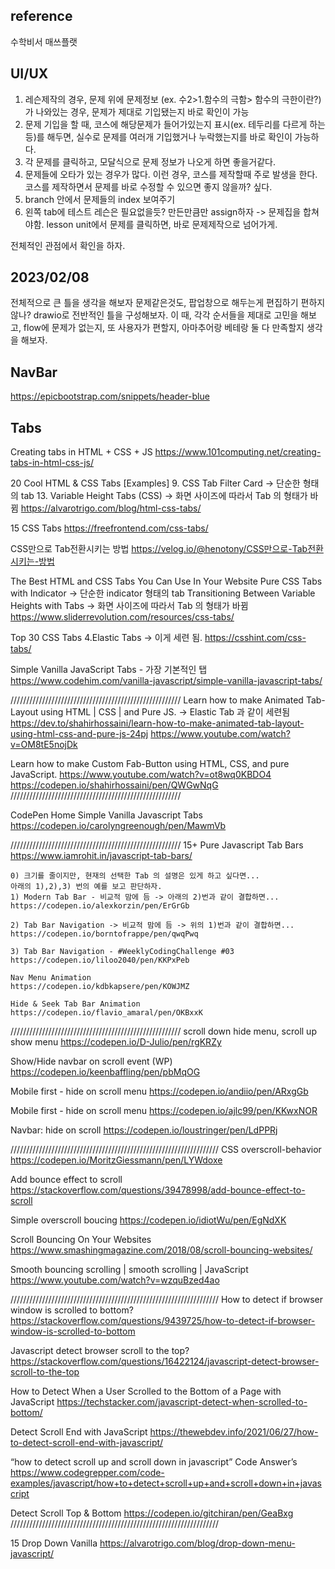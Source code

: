 ## reference

수학비서
매쓰플랫

## UI/UX

1. 레슨제작의 경우, 문제 위에 문제정보 (ex. 수2>1.함수의 극함> 함수의 극한이란?)가 나와있는 경우, 문제가 제대로 기입됐는지 바로 확인이 가능
2. 문제 기입을 할 때, 코스에 해당문제가 들어가있는지 표시(ex. 테두리를 다르게 하는 등)를 해두면, 실수로 문제를 여러개 기입했거나 누락했는지를 바로 확인이 가능하다.
3. 각 문제를 클릭하고, 모달식으로 문제 정보가 나오게 하면 좋을거같다.
4. 문제들에 오타가 있는 경우가 많다. 이런 경우, 코스를 제작할때 주로 발생을 한다. 코스를 제작하면서 문제를 바로 수정할 수 있으면 좋지 않을까? 싶다.
5. branch 안에서 문제들의 index 보여주기
6. 왼쪽 tab에 테스트 레슨은 필요없을듯?
   만든만큼만 assign하자 -> 문제집을 합쳐야함.
   lesson unit에서 문제를 클릭하면, 바로 문제제작으로 넘어가게.

전체적인 관점에서 확인을 하자.

## 2023/02/08

전체적으로 큰 틀을 생각을 해보자
문제같은것도, 팝업창으로 해두는게 편집하기 편하지 않나?
drawio로 전반적인 틀을 구성해보자. 이 때, 각각 순서들을 제대로 고민을 해보고, flow에 문제가 없는지, 또 사용자가 편할지,
아마추어랑 베테랑 둘 다 만족할지 생각을 해보자.

## NavBar

https://epicbootstrap.com/snippets/header-blue

## Tabs

Creating tabs in HTML + CSS + JS
https://www.101computing.net/creating-tabs-in-html-css-js/

20 Cool HTML & CSS Tabs [Examples] 9. CSS Tab Filter Card -> 단순한 형태의 tab 13. Variable Height Tabs (CSS) -> 화면 사이즈에 따라서 Tab 의 형태가 바뀜
https://alvarotrigo.com/blog/html-css-tabs/

15 CSS Tabs
https://freefrontend.com/css-tabs/

CSS만으로 Tab전환시키는 방법
https://velog.io/@henotony/CSS만으로-Tab전환시키는-방법

The Best HTML and CSS Tabs You Can Use In Your Website
Pure CSS Tabs with Indicator -> 단순한 indicator 형태의 tab
Transitioning Between Variable Heights with Tabs -> 화면 사이즈에 따라서 Tab 의 형태가 바뀜
https://www.sliderrevolution.com/resources/css-tabs/

Top 30 CSS Tabs
4.Elastic Tabs -> 이게 세련 됨.
https://csshint.com/css-tabs/

Simple Vanilla JavaScript Tabs - 가장 기본적인 탭
https://www.codehim.com/vanilla-javascript/simple-vanilla-javascript-tabs/

//////////////////////////////////////////////////////
Learn how to make Animated Tab-Layout using HTML | CSS | and Pure JS. -> Elastic Tab 과 같이 세련됨
https://dev.to/shahirhossaini/learn-how-to-make-animated-tab-layout-using-html-css-and-pure-js-24pj
https://www.youtube.com/watch?v=OM8tE5nojDk

Learn how to make Custom Fab-Button using HTML, CSS, and pure JavaScript.
https://www.youtube.com/watch?v=ot8wq0KBDO4
https://codepen.io/shahirhossaini/pen/QWGwNqG
//////////////////////////////////////////////////////

CodePen Home
Simple Vanilla Javascript Tabs
https://codepen.io/carolyngreenough/pen/MawmVb

//////////////////////////////////////////////////////
15+ Pure Javascript Tab Bars
https://www.iamrohit.in/javascript-tab-bars/

    0) 크기를 줄이지만, 현재의 선택한 Tab 의 설명은 있게 하고 싶다면...
    아래의 1),2),3) 번의 예를 보고 판단하자.
    1) Modern Tab Bar - 비교적 맘에 듬 -> 아래의 2)번과 같이 결합하면...
    https://codepen.io/alexkorzin/pen/ErGrGb

    2) Tab Bar Navigation -> 비교적 맘에 듬 -> 위의 1)번과 같이 결합하면...
    https://codepen.io/borntofrappe/pen/qwqPwq

    3) Tab Bar Navigation - #WeeklyCodingChallenge #03
    https://codepen.io/liloo2040/pen/KKPxPeb

    Nav Menu Animation
    https://codepen.io/kdbkapsere/pen/KOWJMZ

    Hide & Seek Tab Bar Animation
    https://codepen.io/flavio_amaral/pen/OKBxxK

//////////////////////////////////////////////////////
scroll down hide menu, scroll up show menu
https://codepen.io/D-Julio/pen/rgKRZy

Show/Hide navbar on scroll event (WP)
https://codepen.io/keenbaffling/pen/pbMqOG

Mobile first - hide on scroll menu
https://codepen.io/andiio/pen/ARxgGb

Mobile first - hide on scroll menu
https://codepen.io/ajlc99/pen/KKwxNOR

Navbar: hide on scroll
https://codepen.io/loustringer/pen/LdPPRj

//////////////////////////////////////////////////////////////////
CSS overscroll-behavior
https://codepen.io/MoritzGiessmann/pen/LYWdoxe

Add bounce effect to scroll
https://stackoverflow.com/questions/39478998/add-bounce-effect-to-scroll

Simple overscroll boucing
https://codepen.io/idiotWu/pen/EgNdXK

Scroll Bouncing On Your Websites
https://www.smashingmagazine.com/2018/08/scroll-bouncing-websites/

Smooth bouncing scrolling | smooth scrolling | JavaScript
https://www.youtube.com/watch?v=wzquBzed4ao

//////////////////////////////////////////////////////////////////
How to detect if browser window is scrolled to bottom?
https://stackoverflow.com/questions/9439725/how-to-detect-if-browser-window-is-scrolled-to-bottom

Javascript detect browser scroll to the top?
https://stackoverflow.com/questions/16422124/javascript-detect-browser-scroll-to-the-top

How to Detect When a User Scrolled to the Bottom of a Page with JavaScript
https://techstacker.com/javascript-detect-when-scrolled-to-bottom/

Detect Scroll End with JavaScript
https://thewebdev.info/2021/06/27/how-to-detect-scroll-end-with-javascript/

“how to detect scroll up and scroll down in javascript” Code Answer’s
https://www.codegrepper.com/code-examples/javascript/how+to+detect+scroll+up+and+scroll+down+in+javascript

Detect Scroll Top & Bottom
https://codepen.io/gitchiran/pen/GeaBxg
//////////////////////////////////////////////////////////////////

15 Drop Down Vanilla
https://alvarotrigo.com/blog/drop-down-menu-javascript/
